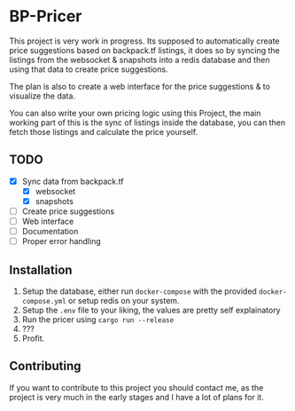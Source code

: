 # BP-Pricer

This project is very work in progress. Its supposed to automatically create price suggestions based on backpack.tf listings,
it does so by syncing the listings from the websocket & snapshots into a redis database and then using that data to create price suggestions.

The plan is also to create a web interface for the price suggestions & to visualize the data.

You can also write your own pricing logic using this Project, the main working part of this is the sync of listings inside the database, you can then fetch those listings and calculate the price yourself.

## TODO

- [x] Sync data from backpack.tf
  - [x] websocket
  - [x] snapshots
- [ ] Create price suggestions
- [ ] Web interface
- [ ] Documentation
- [ ] Proper error handling

## Installation

1. Setup the database, either run `docker-compose` with the provided `docker-compose.yml` or setup redis on your system.
2. Setup the `.env` file to your liking, the values are pretty self explainatory
3. Run the pricer using `cargo run --release`
4. ???
5. Profit.

## Contributing

If you want to contribute to this project you should contact me, as the project is very much in the early stages and I have a lot of plans for it.
